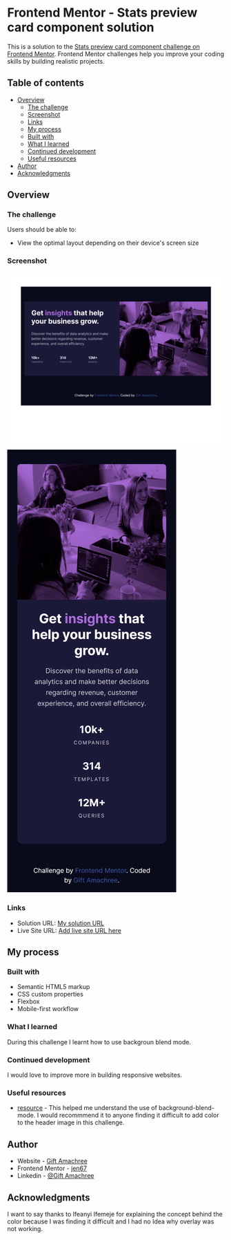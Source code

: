 # Frontend Mentor - Stats preview card component solution

This is a solution to the [Stats preview card component challenge on Frontend Mentor](https://www.frontendmentor.io/challenges/stats-preview-card-component-8JqbgoU62). Frontend Mentor challenges help you improve your coding skills by building realistic projects.

## Table of contents

- [Overview](#overview)
  - [The challenge](#the-challenge)
  - [Screenshot](#screenshot)
  - [Links](#links)
  - [My process](#my-process)
  - [Built with](#built-with)
  - [What I learned](#what-i-learned)
  - [Continued development](#continued-development)
  - [Useful resources](#useful-resources)
- [Author](#author)
- [Acknowledgments](#acknowledgments)

## Overview

### The challenge

Users should be able to:

- View the optimal layout depending on their device's screen size

### Screenshot

![My desktop view](./design/My%20desktop%20design.png)

![My mobile view](./design/My%20mobile%20view%20.png)

### Links

- Solution URL: [My solution URL](https://github.com/jen67/hosting/tree/main/stats-preview-card-component-main)
- Live Site URL: [Add live site URL here](https://jen67.github.io/hosting/stats-preview-card-component-main/index.html)

## My process

### Built with

- Semantic HTML5 markup
- CSS custom properties
- Flexbox
- Mobile-first workflow

### What I learned

During this challenge I learnt how to use backgroun blend mode.

### Continued development

I would love to improve more in building responsive websites.

### Useful resources

- [resource](https://www.w3schools.com/cssref/pr_background-blend-mode.php) - This helped me understand the use of background-blend-mode. I would recommmend it to anyone finding it difficult to add color to the header image in this challenge.

## Author

- Website - [Gift Amachree](https://www.your-site.com)
- Frontend Mentor - [jen67](https://www.frontendmentor.io/profile/jen67)
- Linkedin - [@Gift Amachree](https://www.linkedin.com/in/gift-amachree-8a523623b/)

## Acknowledgments

I want to say thanks to Ifeanyi Ifemeje for explaining the concept behind the color because I was finding it difficult and I had no Idea why overlay was not working.
